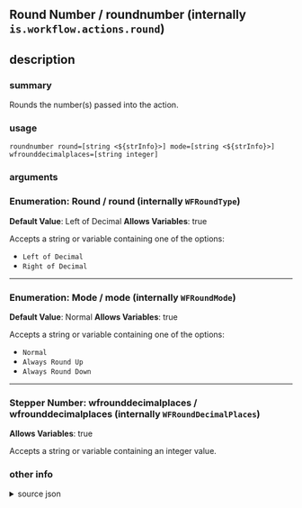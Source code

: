 
## Round Number / roundnumber (internally `is.workflow.actions.round`)



## description
### summary
Rounds the number(s) passed into the action.


### usage
`roundnumber round=[string <${strInfo}>] mode=[string <${strInfo}>] wfrounddecimalplaces=[string integer]`

### arguments
### Enumeration: Round / round (internally `WFRoundType`)
**Default Value**: Left of Decimal
**Allows Variables**: true


Accepts a string 
or variable
containing one of the options:

- `Left of Decimal`
- `Right of Decimal`

---

### Enumeration: Mode / mode (internally `WFRoundMode`)
**Default Value**: Normal
**Allows Variables**: true


Accepts a string 
or variable
containing one of the options:

- `Normal`
- `Always Round Up`
- `Always Round Down`

---

### Stepper Number: wfrounddecimalplaces / wfrounddecimalplaces (internally `WFRoundDecimalPlaces`)
**Allows Variables**: true


Accepts a string 
or variable
containing an integer value.

### other info

<details><summary>source json</summary>
```json
{
	"ActionClass": "WFRoundNumberAction",
	"ActionKeywords": [
		"calculator",
		"calculate",
		"number",
		"ceiling",
		"floor"
	],
	"Category": "Scripting",
	"CreationDate": "2015-01-11T06:00:00.000Z",
	"Description": {
		"DescriptionSummary": "Rounds the number(s) passed into the action."
	},
	"IconName": "Calculator.png",
	"Input": {
		"Multiple": true,
		"Required": true,
		"Types": [
			"WFNumberContentItem"
		]
	},
	"Name": "Round Number",
	"Output": {
		"Multiple": true,
		"OutputName": "Rounded Number",
		"Types": [
			"NSDecimalNumber"
		]
	},
	"Parameters": [
		{
			"Class": "WFEnumerationParameter",
			"DefaultValue": "Left of Decimal",
			"Items": [
				"Left of Decimal",
				"Right of Decimal"
			],
			"Key": "WFRoundType",
			"Label": "Round"
		},
		{
			"Class": "WFEnumerationParameter",
			"DefaultValue": "Normal",
			"Items": [
				"Normal",
				"Always Round Up",
				"Always Round Down"
			],
			"Key": "WFRoundMode",
			"Label": "Mode"
		},
		{
			"Class": "WFStepperParameter",
			"DefaultValue": 0,
			"Key": "WFRoundDecimalPlaces",
			"MinimumValue": 0,
			"StepperDescription": "Decimal Places",
			"StepperNoun": "Decimal Place",
			"StepperPluralNoun": "Decimal Places"
		}
	],
	"Subcategory": "Math"
}
```
</details>
